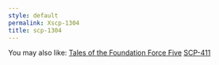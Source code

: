 ```yaml
---
style: default
permalink: Xscp-1304
title: scp-1304
---
```

You may also like:
[Tales of the Foundation Force Five](http://scp-wiki.net/tales-of-the-foundation-force-five)
[SCP-411](http://scp-wiki.net/scp-411)